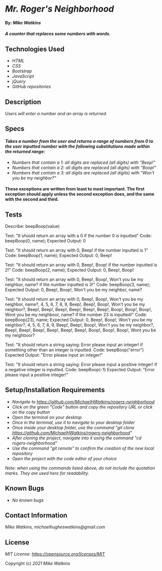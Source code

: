 # _Mr. Roger's Neighborhood_

#### By: _**Mike Watkins**_

#### _A counter that replaces some numbers with words._

## Technologies Used

* _HTML_
* _CSS_
* _Bootstrap_
* _JavaScript_
* _jQuery_
* _GitHub repositories_

## Description

_Users will enter a number and an array is returned._

## Specs
#### _Takes a number from the user and returns a range of numbers from 0 to the user inputted number with the following substitutions made within the returned range:_
* _Numbers that contain a 1: all digits are replaced (all digits) with "Beep!"_
* _Numbers that contain a 2: all digits are replaced (all digits) with "Boop!"_
* _Numbers that contain a 3: all digits are replaced (all digits) with "Won't you be my neighbor?"_
#### These exceptions are written from least to most important. The first exception should apply unless the second exception does, and the same with the second and third.

## Tests
Describe: beepBoop(value)

Test: "It should return an array with a 0 if the number 0 is inputted"
Code: beepBoop(0, name);
Expected Output: 0

Test: "It should return an array with 0, Beep! if the number inputted is 1"
Code: beepBoop(1, name);
Expected Output: 0, Beep!

Test: "It should return an array with 0, Beep!, Boop! if the number inputted is 2!"
Code: beepBoop(2, name);
Expected Output: 0, Beep!, Boop!

Test: "It should return an array with 0, Beep!, Boop!, Won't you be my neighbor, name? if the number inputted is 3!"
Code: beepBoop(3, name);
Expected Output: 0, Beep!, Boop!, Won't you be my neighbor, name?

Test: "It should retunr an array with 0, Beep!, Boop!, Won't you be my neighbor, name?, 4, 5, 6, 7, 8, 9, Beep!, Beep!, Boop!, 
Won't you be my neighbor?, Beep!, Beep!, Beep!, Beep!, Beep!, Beep!, Boop!, Boop!, Boop!, Wont you be my neighboor, name? if the number 23 is inputted!"
Code: beepBoop(23), name;
Expected Output: 0, Beep!, Boop!, Won't you be my neighbor?, 4, 5, 6, 7, 8, 9, Beep!, Beep!, Boop!, 
Won't you be my neighbor?, Beep!, Beep!, Beep!, Beep!, Beep!, Beep!, Boop!, Boop!, Boop!, Wont you be my neighboor?

Test: "It should return a string saying: Error please input an integer! if something other than an integer is inputted.
Code: beepBoop("error")
Expected Output: "Error please input an integer!" 

Test: "It should return a string saying: Error please input a positive integer! if a negative integer is inputted.
Code: beepBoop(-1)
Expected Output: "Error please input a positive integer!"

## Setup/Installation Requirements

* _Navigate to https://github.com/MichaelHWatkins/rogers-neighborhood_
* _Click on the green "Code" button and copy the repository URL or click on the copy button_
* _Open the terminal on your desktop_
* _Once in the terminal, use it to navigate to your desktop folder_
* _Once inside your desktop folder, use the command "git clone https://github.com/MichaelHWatkins/rogers-neighborhood"_
* _After cloning the project, navigate into it using the command "cd rogers-neighborhood"_
* _Use the command "git remote" to confirm the creation of the new local repository_
* _Open the project with the code editor of your choice_

_Note: when using the commands listed above, do not include the quotation marks. They are used here for readability._

## Known Bugs

* _No known bugs_

## Contact Information
_Mike Watkins, michaelhugheswatkins@gmail.com_


## License

_MIT License: https://opensource.org/licenses/MIT_

Copyright (c) _2021_ _Mike Watkins_